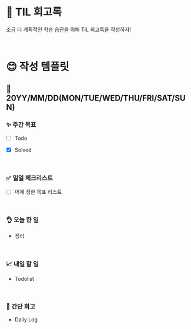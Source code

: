 # 🦕 TIL 회고록

조금 더 계획적인 학습 습관을 위해 TIL 회고록을 작성하자! 

<br/>

# 😊 작성 템플릿


## 📅 20YY/MM/DD(MON/TUE/WED/THU/FRI/SAT/SUN)


### ✨ 주간 목표
- [ ] Todo
- [X] Solved


<br/>

### ✅ 일일 체크리스트
- [ ] 어제 정한 목표 리스트

<br/>

### 👌 오늘 한 일

- 정리

<br/>

### 📈 내일 할 일

- Todolist

<br/>

### 💭 간단 회고

- Daily Log
